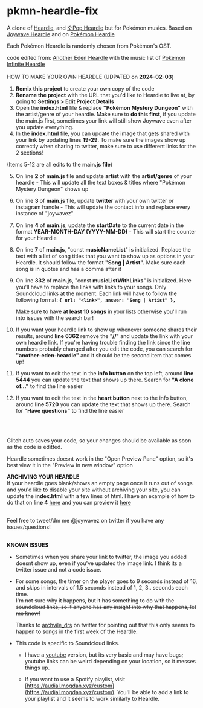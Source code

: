 # pkmn-heardle-fix

A clone of [Heardle](https://www.heardle.app/), and [K-Pop Heardle](https://heardle-kpop.glitch.me/) but for Pokémon musics. Based on [Joywave Heardle](https://joywave-heardle.glitch.me/) and on [Pokémon Heardle](https://pkmn-heardle.glitch.me/)

Each Pokémon Heardle is randomly chosen from Pokémon's OST.

code edited from: [Another Eden Heardle](https://another-eden-heardle.glitch.me/) with the music list of [Pokemon Infinite Heardle](https://pkmn-infinite-heardle.glitch.me/)
<br />
<br />
HOW TO MAKE YOUR OWN HEARDLE (UDPATED on **2024-02-03**)

1. **Remix this project** to create your own copy of the code
2. **Rename the project** with the URL that you'd like to Heardle to live at, by going to **Settings > Edit Project Details**
3. Open the **index.html** file & replace **"Pokémon Mystery Dungeon"** with the artist/genre of your heardle. Make sure to **do this first**, if you update the main.js first, sometimes your link will still show Joywave even after you update everything.
4. In the **index.html** file, you can update the image that gets shared with your link by updating lines **19-29**. To make sure the images show up correctly when sharing to twitter, make sure to use different links for the 2 sections!

(Items 5-12 are all edits to the **main.js file**)

5. On line **2** of **main.js** file and update **artist** with the **artist/genre** of your heardle - This will update all the text boxes & titles where "Pokémon Mystery Dungeon" shows up
6. On line **3** of **main.js** file, update **twitter** with your own twitter or instagram handle - This will update the contact info and replace every instance of "joywavez"
7. On line **4** of **main.js**, update the **startDate** to the current date in the format **YEAR-MONTH-DAY (YYYY-MM-DD)** - This will start the counter for your Heardle
8. On line **7** of **main.js**, "const **musicNameList**" is initialized. Replace the text with a list of song titles that you want to show up as options in your Heardle. It should follow the format **"Song | Artist".** Make sure each song is in quotes and has a comma after it
9. On line **332** of **main.js**, "const **musicListWithLinks**" is initialized. Here you'll have to replace the links with links to your songs. Only Soundcloud links at the moment. Each link will have to follow the following format:
   **`{ url: "<link>", answer: "Song | Artist" },`**

   Make sure to have **at least 10 songs** in your lists otherwise you'll run into issues with the search bar!

10. If you want your heardle link to show up whenever someone shares their results, around **line 6362** remove the "**//**" and update the link with your own heardle link.
    If you're having trouble finding the link since the line numbers probably changed after you edit the code, you can search for **"another-eden-heardle"** and it should be the second item that comes up!
11. If you want to edit the text in the **info button** on the top left, around **line 5444** you can update the text that shows up there. Search for **"A clone of..."** to find the line easier
12. If you want to edit the text in the **heart button** next to the info button, around **line 5720** you can update the text that shows up there. Search for **"Have questions"** to find the line easier

<br /> 
<br />

Glitch auto saves your code, so your changes should be available as soon as the code is editted.
<br />

Heardle sometimes doesnt work in the "Open Preview Pane" option, so it's best view it in the "Preview in new window" option
<br />

**ARCHIVING YOUR HEARDLE**
<br />
If your heardle goes blank/shows an empty page once it runs out of songs and you'd like to disable your site without archiving your site, you can update the **index.html** with a few lines of html.
I have an example of how to do that on **line 4** [here](https://glitch.com/edit/#!/testerheardle?path=index.html%3A55%3A0) and you can preview it [here](https://testerheardle.glitch.me/)
<br />
<br />

Feel free to tweet/dm me @joywavez on twitter if you have any issues/questions!
<br />
<br />

**KNOWN ISSUES**

- Sometimes when you share your link to twitter, the image you added doesnt show up, even if you've updated the image link. I think its a twitter issue and not a code issue.

- For some songs, the timer on the player goes to 9 seconds instead of 16, and skips in intervals of 1.5 seconds instead of 1, 2, 3.. seconds each time. <br/>
  ~~I'm not sure why it happens, but it has something to do with the soundcloud links, so if anyone has any insight into why that happens, let me know!~~ <br/>

  Thanks to [archvile_drs](https://twitter.com/archvile_drs) on twitter for pointing out that this only seems to happen to songs in the first week of the Heardle.

- This code is specific to Soundcloud links.

  - I have a [youtube](https://glitch.com/~youtube-heardle-template) version, but its very basic and may have bugs; youtube links can be weird depending on your location, so it messes things up.

  - If you want to use a Spotify playlist, visit [https://audial.mogdan.xyz/custom](https://audial.mogdan.xyz/custom). You'll be able to add a link to your playlist and it seems to work similarly to Heardle.
